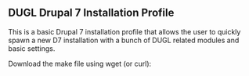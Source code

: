 ## DUGL Drupal 7 Installation Profile

This is a basic Drupal 7 installation profile that allows the user
to quickly spawn a new D7 installation with a bunch of DUGL
related modules and basic settings.

Download the make file using wget (or curl):
